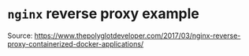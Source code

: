 # `nginx` reverse proxy example
Source: https://www.thepolyglotdeveloper.com/2017/03/nginx-reverse-proxy-containerized-docker-applications/